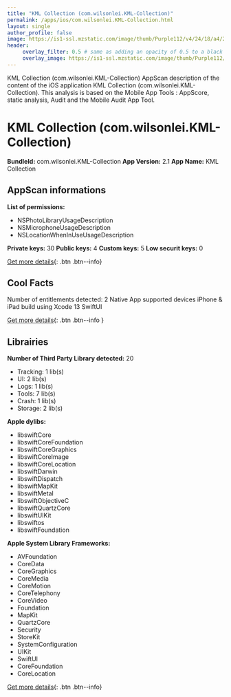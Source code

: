 ```yaml
---
title: "KML Collection (com.wilsonlei.KML-Collection)"
permalink: /apps/ios/com.wilsonlei.KML-Collection.html
layout: single
author_profile: false
image: https://is1-ssl.mzstatic.com/image/thumb/Purple112/v4/24/18/a4/2418a4c8-ed47-a26a-6641-81d7a75f00ae/AppIcon-0-0-1x_U007emarketing-0-0-0-4-0-0-sRGB-0-0-0-GLES2_U002c0-512MB-85-220-0-0.png/512x512bb.jpg
header: 
     overlay_filter: 0.5 # same as adding an opacity of 0.5 to a black background
     overlay_image: https://is1-ssl.mzstatic.com/image/thumb/Purple112/v4/24/18/a4/2418a4c8-ed47-a26a-6641-81d7a75f00ae/AppIcon-0-0-1x_U007emarketing-0-0-0-4-0-0-sRGB-0-0-0-GLES2_U002c0-512MB-85-220-0-0.png/512x512bb.jpg
---
```

KML Collection (com.wilsonlei.KML-Collection) AppScan description of the content of the iOS application KML Collection (com.wilsonlei.KML-Collection). This analysis is based on the Mobile App Tools : AppScore, static analysis, Audit and the Mobile Audit App Tool.

# KML Collection (com.wilsonlei.KML-Collection)

**BundleId:** com.wilsonlei.KML-Collection
**App Version:** 2.1
**App Name:** KML Collection


## AppScan informations 

**List of permissions:** 
- NSPhotoLibraryUsageDescription
- NSMicrophoneUsageDescription
- NSLocationWhenInUseUsageDescription
  
  
**Private keys:** 30
**Public keys:** 4
**Custom keys:** 5
**Low securit keys:** 0
  
[Get more details](/pricing.html){: .btn .btn--info}

## Cool Facts

Number of entitlements detected: 2
Native App
supported devices iPhone & iPad
build using Xcode 13
SwiftUI
  
[Get more details](/pricing.html){: .btn .btn--info }

## Librairies 
**Number of Third Party Library detected:** 20
- Tracking: 1 lib(s)
- UI: 2 lib(s)
- Logs: 1 lib(s)
- Tools: 7 lib(s)
- Crash: 1 lib(s)
- Storage: 2 lib(s)


**Apple dylibs:**
- libswiftCore
- libswiftCoreFoundation
- libswiftCoreGraphics
- libswiftCoreImage
- libswiftCoreLocation
- libswiftDarwin
- libswiftDispatch
- libswiftMapKit
- libswiftMetal
- libswiftObjectiveC
- libswiftQuartzCore
- libswiftUIKit
- libswiftos
- libswiftFoundation


**Apple System Library Frameworks:**
- AVFoundation
- CoreData
- CoreGraphics
- CoreMedia
- CoreMotion
- CoreTelephony
- CoreVideo
- Foundation
- MapKit
- QuartzCore
- Security
- StoreKit
- SystemConfiguration
- UIKit
- SwiftUI
- CoreFoundation
- CoreLocation


  
[Get more details](/pricing.html){: .btn .btn--info}

